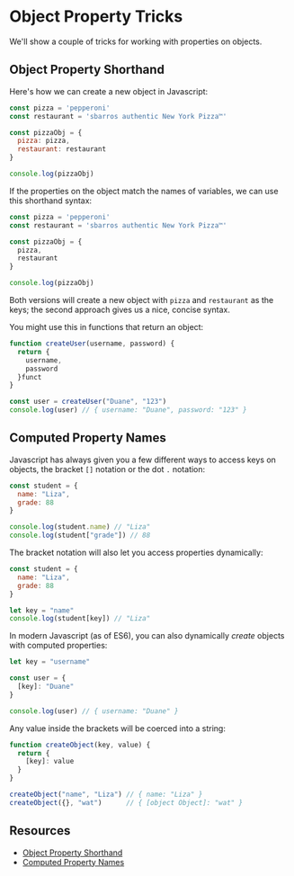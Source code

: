 # Object Property Tricks

We'll show a couple of tricks for working with properties on objects.

## Object Property Shorthand

Here's how we can create a new object in Javascript:

```js
const pizza = 'pepperoni'
const restaurant = 'sbarros authentic New York Pizza™️'

const pizzaObj = {
  pizza: pizza,
  restaurant: restaurant
}

console.log(pizzaObj)
```

If the properties on the object match the names of variables, we can use this shorthand syntax:

```js
const pizza = 'pepperoni'
const restaurant = 'sbarros authentic New York Pizza™️'

const pizzaObj = {
  pizza,
  restaurant
}

console.log(pizzaObj)
```

Both versions will create a new object with `pizza` and `restaurant` as the keys; the second approach gives us a nice, concise syntax.

You might use this in functions that return an object:

```js
function createUser(username, password) {
  return {
    username,
    password
  }funct
}

const user = createUser("Duane", "123")
console.log(user) // { username: "Duane", password: "123" }
```

## Computed Property Names

Javascript has always given you a few different ways to access keys on objects, the bracket `[]` notation or the dot `.` notation:

```js
const student = {
  name: "Liza",
  grade: 88
}

console.log(student.name) // "Liza"
console.log(student["grade"]) // 88
```

The bracket notation will also let you access properties dynamically:

```js
const student = {
  name: "Liza",
  grade: 88
}

let key = "name"
console.log(student[key]) // "Liza"
```

In modern Javascript (as of ES6), you can also dynamically *create* objects with computed properties:

```js
let key = "username"

const user = {
  [key]: "Duane"
}

console.log(user) // { username: "Duane" }
```

Any value inside the brackets will be coerced into a string:

```js
function createObject(key, value) {
  return { 
    [key]: value
  }
}

createObject("name", "Liza") // { name: "Liza" }
createObject({}, "wat")      // { [object Object]: "wat" }
```

## Resources
- [Object Property Shorthand](https://alligator.io/js/object-property-shorthand-es6/)
- [Computed Property Names](https://ui.dev/computed-property-names/)